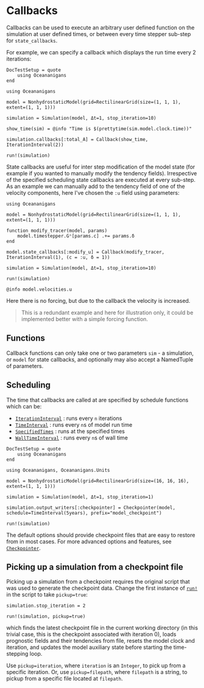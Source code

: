 # Callbacks

Callbacks can be used to execute an arbitrary user defined function on the simulation at user 
defined times, or between every time stepper sub-step for `state_callbacks`.

For example, we can specify a callback which displays the run time every 2 iterations:
```@meta
DocTestSetup = quote
    using Oceananigans
end
```

```@repl checkpointing
using Oceananigans

model = NonhydrostaticModel(grid=RectilinearGrid(size=(1, 1, 1), extent=(1, 1, 1)))

simulation = Simulation(model, Δt=1, stop_iteration=10)

show_time(sim) = @info "Time is $(prettytime(sim.model.clock.time))"

simulation.callbacks[:total_A] = Callback(show_time, IterationInterval(2))

run!(simulation)
```

State callbacks are useful for inter step modification of the model state (for example if you wanted to manually modify the tendency fields). Irrespective of the specified scheduling state callbacks are executed at every sub-step. As an example we can manually add to the tendency field of one of the velocity components, here I've chosen the `:u` field using parameters:

```@repl checkpointing
using Oceananigans

model = NonhydrostaticModel(grid=RectilinearGrid(size=(1, 1, 1), extent=(1, 1, 1)))

function modify_tracer(model, params)
    model.timestepper.Gⁿ[params.c] .+= params.δ
end

model.state_callbacks[:modify_u] = Callback(modify_tracer, IterationInterval(1), (c = :u, δ = 1))

simulation = Simulation(model, Δt=1, stop_iteration=10)

run!(simulation)

@info model.velocities.u
```
Here there is no forcing, but due to the callback the velocity is increased. 
>This is a redundant example and here for illustration only, it could be implemented better with a simple forcing function.

## Functions

Callback functions can only take one or two parameters `sim` - a simulation, or `model` for state callbacks, and optionally may also accept a NamedTuple of parameters.

## Scheduling

The time that callbacks are called at are specified by schedule functions which can be:
 - [`IterationInterval`](@ref) : runs every `n` iterations
 - [`TimeInterval`](@ref) : runs every `n`s of model run time
 - [`SpecifiedTimes`](@ref) : runs at the specified times
 - [`WallTimeInterval`](@ref) : runs every `n`s of wall time


```@meta
DocTestSetup = quote
    using Oceananigans
end
```

```@repl checkpointing
using Oceananigans, Oceananigans.Units

model = NonhydrostaticModel(grid=RectilinearGrid(size=(16, 16, 16), extent=(1, 1, 1)))

simulation = Simulation(model, Δt=1, stop_iteration=1)

simulation.output_writers[:checkpointer] = Checkpointer(model, schedule=TimeInterval(5years), prefix="model_checkpoint")

run!(simulation)
```

The default options should provide checkpoint files that are easy to restore from in most cases.
For more advanced options and features, see [`Checkpointer`](@ref).

## Picking up a simulation from a checkpoint file

Picking up a simulation from a checkpoint requires the original script that was used to generate
the checkpoint data. Change the first instance of [`run!`](@ref) in the script to take `pickup=true`:

```@repl checkpointing
simulation.stop_iteration = 2

run!(simulation, pickup=true)
```

which finds the latest checkpoint file in the current working directory (in this trivial case,
this is the checkpoint associated with iteration 0), loads prognostic fields and their tendencies
from file, resets the model clock and iteration, and updates the model auxiliary state before
starting the time-stepping loop.

Use `pickup=iteration`, where `iteration` is an `Integer`, to pick up from a specific iteration.
Or, use `pickup=filepath`, where `filepath` is a string, to pickup from a specific file located
at `filepath`.
